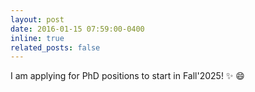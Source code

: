 ```yaml
---
layout: post
date: 2016-01-15 07:59:00-0400
inline: true
related_posts: false
---
```


I am applying for PhD positions to start in Fall'2025! :sparkles: :smile:
